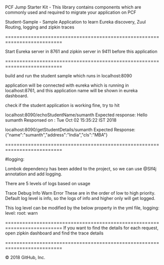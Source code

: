PCF Jump Starter Kit - This library contains components which are commonly used and required to migrate your application on PCF

Student-Sample - Sample Application to learn Eureka discovery, Zuul Routing, logging and zipkin traces

==========================================================================

Start Eureka server in 8761 and zipkin server in 9411 before this application

==========================================================================

build and run the student sample which runs in localhost:8090

application will be connected with eureka which is running in localhost:8761, and this application name will be shown in eureka dashboard.

check if the student application is working fine, try to hit

localhost:8090/echoStudentName/sumanth Expected response: Hello sumanth Responsed on : Tue Oct 02 15:35:22 IST 2018

localhost:8090/getStudentDetails/sumanth Expected Response: {"name":"sumanth","address":"India","cls":"MBA"}

==========================================================================

#logging:

Lombok dependency has been added to the project, so we can use @Slf4j annotation and add logging.

There are 5 levels of logs based on usage

Trace
Debug
Info
Warn
Error
These are in the order of low to high priority. Default log level is info, so the logs of info and higher only will get logged.

This log level can be modified by the below property in the yml file, logging: level: root: warn

========================================================================== If you want to find the details for each request, open zipkin dashboard and find the trace details

==========================================================================

© 2018 GitHub, Inc.
